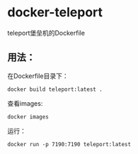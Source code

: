 # docker-teleport
teleport堡垒机的Dockerfile

## 用法：
在Dockerfile目录下：
```
docker build teleport:latest .
```
查看images:
```
docker images
```
运行：
```
docker run -p 7190:7190 teleport:latest
```
